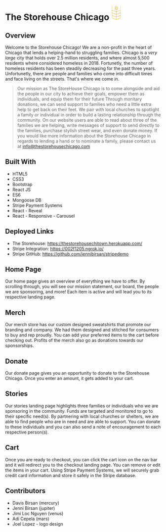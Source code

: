 # The Storehouse Chicago <img src="/logo3.jpg"  height="50" width="30"/>
## Overview
Welcome to the Storehouse Chicago! We are a non-profit in the heart of Chicago that lends a helping-hand to struggling families. Chicago is a *very large* city that holds over 2.5 million residents, and where almost 5,500 residents where considered homeless in 2018. Fortunetly, the number of homeless residents has been steadily decreasing for the past three years. Unfortunetly, there are people and families who come into difficult times and face living on the streets. That's where we come in. 
> Our mission as The StoreHouse Chicago is to come alongside and aid the people in our city to achieve their goals,
> empower them as individuals, and equip them for their future
Through monitary donations, we can send support to families who need a little extra help to get back on their feet. We pair with local churches to spotlight a family or individual in order to build a lasting relationship through the community. On our website users are able to read about three of the families we are helping, write messages of support to send directly to the families, purchase stylish street wear, and even donate money.
If you would like more information about the Storehouse Chicago in regards to lending a hand or to nominate a family, please contact us at info@thestorehousechicago.com
## Built With
- HTML5
- CSS3
- Bootstrap
- React JS
- ES6
- Mongoose DB
- Stripe Payment Systems
- React - Reveal
- React - Responsive - Carousel
## Deployed Links
- The Storehouse: https://thestorehousechitown.herokuapp.com/
- Stripe Integration: https://002f1205.ngrok.io/
- Stripe GitHub: https://github.com/jennibirsan/stripedemo
## Home Page
Our home page gives an overview of everything we have to offer. By scrolling through, you will see our mission statement, our board, the people we are sponsoring, and more! Each item is active and will lead you to its respective landing page.
## Merch
Our merch store has our custom designed sweatshirts that promote our branding and company. We had them designed and stitched for consumers to buy and rep proudly. You can add your preferred items to the cart before checking out. Profits of the merch also go as donations towards our sponsorships.
## Donate
Our donate page gives you an opportunity to donate to the Storehouse Chicago. Once you enter an amount, it gets added to your cart.
## Stories
Our stories landing page highlights three families or individuals who we are sponsoring in the community. Funds are targeted and monitored to go to their specific need(s). By partnering with local churches or shelters, we are able to find people who are in need and are able to support. You can donate to these individuals and you can also send a note of encouragement to each respective person(s).
## Cart
Once you are ready to checkout, you can click the cart icon on the nav bar and it will redirect you to the checkout landing page. You can remove or edit the items in your cart. Using Stripe Payment Systems, we will securely grab credit card information and store it safely in the Stripe database.
## Contributors
* Davis Birsan (mercury)
* Jenni Birsan (jupiter)
* Jimi Loc Nguyen (venus)
* Adi Cepela (mars)
* Joel Lopez - logo design
